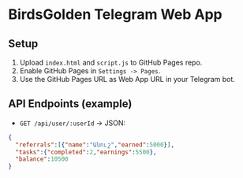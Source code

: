 # BirdsGolden Telegram Web App

## Setup

1. Upload `index.html` and `script.js` to GitHub Pages repo.
2. Enable GitHub Pages in `Settings -> Pages`.
3. Use the GitHub Pages URL as Web App URL in your Telegram bot.

## API Endpoints (example)

- `GET /api/user/:userId` → JSON:
```json
{
  "referrals":[{"name":"Անուշ","earned":5000}],
  "tasks":{"completed":2,"earnings":5500},
  "balance":10500
}
